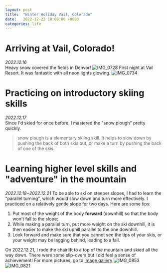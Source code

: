 ```yaml
---
layout: post
title:  "Winter Holiday Vail, Colorado"
date:   2022-12-22 18:00:00 +0800
categories: life
---
```

# Arriving at Vail, Colorado!
*2022.12.16*
<br>
Heavy snow covered the fields in Denvor!
![IMG_0728](https://user-images.githubusercontent.com/60023638/209323372-d8ccb996-8219-4989-9dd2-47636764abb4.JPG)
First night at Vail Resort. It was fantastic with all neon lights glowing.
![IMG_0734](https://user-images.githubusercontent.com/60023638/209323625-b4f5642e-4bbc-438c-a5c1-ee0f56cbc1aa.JPG)

# Practicing on introductory skiing skills
*2022.12.17*
<br>
Since I'd skied for once before, I mastered the "snow plough" pretty quickly.
>  snow plough is a elementary skiing skill. It helps to slow down by pushing the back of both skis out, or make a turn by pushing the back of one of the skis.

# Learning higher level skills and "adventure" in the mountain
*2022.12.18~2022.12.21*
To be able to ski on steeper slopes, I had to learn the "parallel turning", which would slow down and turn more effectively.
I practiced on a relatively gentle slope for two days.
Here are some tips:

1. Put most of the weight of the body **forward** (downhill) so that the body won't fall to the slope;
2. While making a parallel turn, put more weight on the ski downhill, it is then easier to make the ski uphill parallel to the one downhill.
3. Look forward and make sure that you cannot see the tips of your skis, or your weight may be lagging behind, leading to a fall.

On 2022.12.21, I rode the chairlift to a top of the mountain and skied all the way down. There were some slip-overs but I did feel a sense of achievement!
For more pictures, go to [image gallery](https://gong208.github.io/image_gallery/)
![IMG_0853](https://user-images.githubusercontent.com/60023638/209328227-d4475800-b757-4277-b627-4df7b511a43c.jpg)
![IMG_0821](https://user-images.githubusercontent.com/60023638/209327577-b208abfd-bf79-48a7-acb1-cbce90455184.JPG)


